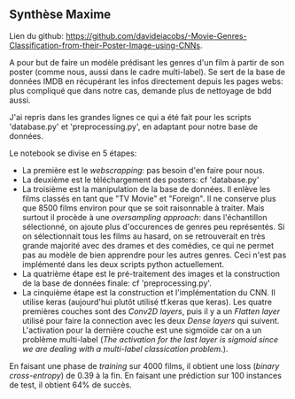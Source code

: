 ## Synthèse Maxime
Lien du github: https://github.com/davideiacobs/-Movie-Genres-Classification-from-their-Poster-Image-using-CNNs.

A pour but de faire un modèle prédisant les genres d'un film à partir de son poster (comme nous, aussi dans le cadre multi-label).
Se sert de la base de données IMDB en récupérant les infos directement depuis les pages webs: plus compliqué que dans notre cas, demande plus de nettoyage de bdd aussi.

J'ai repris dans les grandes lignes ce qui a été fait pour les scripts 'database.py' et 'preprocessing.py', en adaptant pour notre base de données.

Le notebook se divise en 5 étapes:
- La première est le *webscrapping*: pas besoin d'en faire pour nous.
- La deuxième est le téléchargement des posters: cf 'database.py'
- La troisième est la manipulation de la base de données. Il enlève les films classés en tant que "TV Movie" et "Foreign". Il ne conserve plus que 8500 films environ pour que se soit raisonnable à traiter. Mais surtout il procède à une *_oversampling approach_*: dans l'échantillon sélectionné, on ajoute plus d'occurences de genres peu représentés. Si on sélectionnait tous les films au hasard, on se retrouverait en très grande majorité avec des drames et des comédies, ce qui ne permet pas au modèle de bien apprendre pour les autres genres. Ceci n'est pas implémenté dans les deux scripts python actuellement.
- La quatrième étape est le pré-traitement des images et la construction de la base de données finale: cf 'preprocessing.py'.
- La cinquième étape est la construction et l'implémentation du CNN. Il utilise keras (aujourd'hui plutôt utilisé tf.keras que keras). Les quatre premières couches sont des *Conv2D layers*, puis il y a un *Flatten layer* utilisé pour faire la connection avec les deux *Dense layers* qui suivent. L'activation pour la dernière couche est une sigmoïde car on a un problème multi-label (*The activation for the last layer is sigmoid since we are dealing with a multi-label classication problem.*).

En faisant une phase de *training* sur 4000 films, il obtient une loss (*binary cross-entropy*) de 0.39 à la fin. En faisant une prédiction sur 100 instances de test, il obtient 64% de succès.
